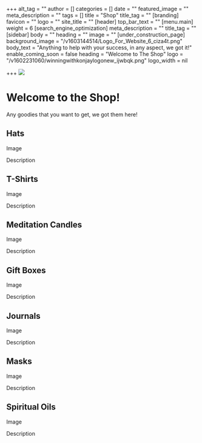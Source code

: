 +++
alt_tag = ""
author = []
categories = []
date = ""
featured_image = ""
meta_description = ""
tags = []
title = "Shop"
title_tag = ""
[branding]
favicon = ""
logo = ""
site_title = ""
[header]
top_bar_text = ""
[menu.main]
weight = 6
[search_engine_optimization]
meta_description = ""
title_tag = ""
[sidebar]
body = ""
heading = ""
image = ""
[under_construction_page]
background_image = "/v1603144514/Logo_For_Website_6_ciza4t.png"
body_text = "Anything to help with your success, in any aspect, we got it!"
enable_coming_soon = false
heading = "Welcome to The Shop"
logo = "/v1602231060/winningwithkonjaylogonew_ijwbqk.png"
logo_width = nil

+++
![](/v1603144514/Logo_For_Website_6_ciza4t.png)

# Welcome to the Shop!

Any goodies that you want to get, we got them here!

## Hats

Image

Description

## T-Shirts

Image

Description

## Meditation Candles

Image

Description

## Gift Boxes

Image

Description

## Journals

Image

Description

## Masks

Image

Description

## Spiritual Oils

Image

Description